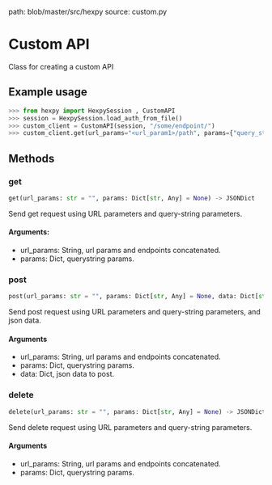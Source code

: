 path: blob/master/src/hexpy
source: custom.py


Custom API
===========

Class for creating a custom API

## Example usage

```python
>>> from hexpy import HexpySession , CustomAPI
>>> session = HexpySession.load_auth_from_file()
>>> custom_client = CustomAPI(session, "/some/endpoint/")
>>> custom_client.get(url_params="<url_param1>/path", params={"query_string_param":some_value})
```

## Methods

### get
```python
get(url_params: str = "", params: Dict[str, Any] = None) -> JSONDict
```
Send get request using URL parameters and query-string parameters.

#### Arguments:
* url_params: String, url params and endpoints concatenated.
* params: Dict, querystring params.

### post
```python
post(url_params: str = "", params: Dict[str, Any] = None, data: Dict[str, Any] = None, ) -> JSONDict
```
Send post request using URL parameters and query-string parameters, and json data.

#### Arguments
* url_params: String, url params and endpoints concatenated.
* params: Dict, querystring params.
* data: Dict, json data to post.

### delete
```python
delete(url_params: str = "", params: Dict[str, Any] = None) -> JSONDict
```
Send delete request using URL parameters and query-string parameters.

#### Arguments
* url_params: String, url params and endpoints concatenated.
* params: Dict, querystring params.